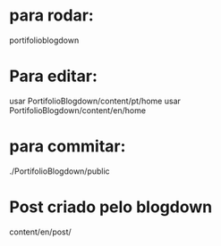 # para rodar:
portifolioblogdown
# Para editar:
usar PortifolioBlogdown/content/pt/home
usar PortifolioBlogdown/content/en/home
# para commitar:
./PortifolioBlogdown/public

# Post criado pelo blogdown
content/en/post/

